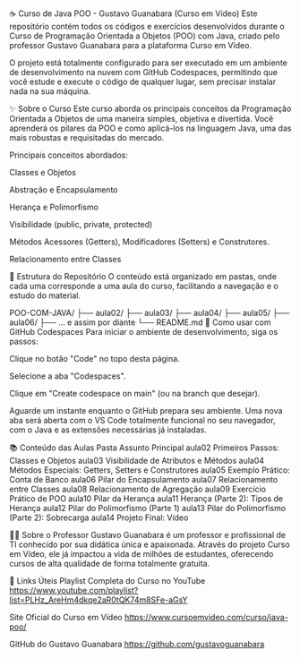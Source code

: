☕ Curso de Java POO - Gustavo Guanabara (Curso em Vídeo)
Este repositório contém todos os códigos e exercícios desenvolvidos durante o Curso de Programação Orientada a Objetos (POO) com Java, criado pelo professor Gustavo Guanabara para a plataforma Curso em Vídeo.

O projeto está totalmente configurado para ser executado em um ambiente de desenvolvimento na nuvem com GitHub Codespaces, permitindo que você estude e execute o código de qualquer lugar, sem precisar instalar nada na sua máquina.

✨ Sobre o Curso
Este curso aborda os principais conceitos da Programação Orientada a Objetos de uma maneira simples, objetiva e divertida. Você aprenderá os pilares da POO e como aplicá-los na linguagem Java, uma das mais robustas e requisitadas do mercado.

Principais conceitos abordados:

Classes e Objetos

Abstração e Encapsulamento

Herança e Polimorfismo

Visibilidade (public, private, protected)

Métodos Acessores (Getters), Modificadores (Setters) e Construtores.

Relacionamento entre Classes

📂 Estrutura do Repositório
O conteúdo está organizado em pastas, onde cada uma corresponde a uma aula do curso, facilitando a navegação e o estudo do material.

POO-COM-JAVA/
├── aula02/
├── aula03/
├── aula04/
├── aula05/
├── aula06/
├── ... e assim por diante
└── README.md
🚀 Como usar com GitHub Codespaces
Para iniciar o ambiente de desenvolvimento, siga os passos:

Clique no botão "Code" no topo desta página.

Selecione a aba "Codespaces".

Clique em "Create codespace on main" (ou na branch que desejar).

Aguarde um instante enquanto o GitHub prepara seu ambiente. Uma nova aba será aberta com o VS Code totalmente funcional no seu navegador, com o Java e as extensões necessárias já instaladas.

📚 Conteúdo das Aulas
Pasta	Assunto Principal
aula02	Primeiros Passos: Classes e Objetos
aula03	Visibilidade de Atributos e Métodos
aula04	Métodos Especiais: Getters, Setters e Construtores
aula05	Exemplo Prático: Conta de Banco
aula06	Pilar do Encapsulamento
aula07	Relacionamento entre Classes
aula08	Relacionamento de Agregação
aula09	Exercício Prático de POO
aula10	Pilar da Herança
aula11	Herança (Parte 2): Tipos de Herança
aula12	Pilar do Polimorfismo (Parte 1)
aula13	Pilar do Polimorfismo (Parte 2): Sobrecarga
aula14	Projeto Final: Vídeo

👨‍🏫 Sobre o Professor
Gustavo Guanabara é um professor e profissional de TI conhecido por sua didática única e apaixonada. Através do projeto Curso em Vídeo, ele já impactou a vida de milhões de estudantes, oferecendo cursos de alta qualidade de forma totalmente gratuita.

🔗 Links Úteis
Playlist Completa do Curso no YouTube
https://www.youtube.com/playlist?list=PLHz_AreHm4dkqe2aR0tQK74m8SFe-aGsY

Site Oficial do Curso em Vídeo
https://www.cursoemvideo.com/curso/java-poo/

GitHub do Gustavo Guanabara
https://github.com/gustavoguanabara

